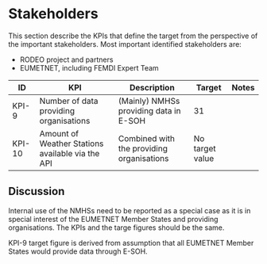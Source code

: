 # Stakeholders

This section describe the KPIs that define the target from the perspective of the important stakeholders. 
Most important identified stakeholders are:
- RODEO project and partners
- EUMETNET, including FEMDI Expert Team 

|ID|KPI|Description|Target|Notes|
|---|---|---|---|---|
|KPI-9|Number of data providing organisations|(Mainly) NMHSs providing data in E-SOH|31||
|KPI-10|Amount of Weather Stations available via the API|Combined with the providing organisations|No target value||

## Discussion

Internal use of the NMHSs need to be reported as a special case as it is in special interest of the EUMETNET Member States and providing organisations. The KPIs and the targe figures should be the same. 

KPI-9 target figure is derived from assumption that all EUMETNET Member States would provide data through E-SOH. 



